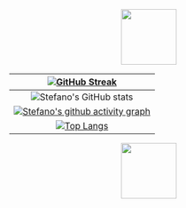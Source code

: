 <!--
**ramirezStefano/ramirezStefano** is a ✨ _special_ ✨ repository because its `README.md` (this file) appears on your GitHub profile.

Here are some ideas to get you started:


- 🔭 I’m currently working on ...
- 🌱 I’m currently learning ...
- 👯 I’m looking to collaborate on ...
- 🤔 I’m looking for help with ...
- 💬 Ask me about ...
- 📫 How to reach me: ...
- 😄 Pronouns: ...
- ⚡ Fun fact: ...
-->

<div id="header" align="center">
  <img src=https://media.giphy.com/media/HwBlFQZFcAoUcPHZdX/giphy.gif width="100"/>
</div>

|                      [ ![ GitHub Streak ](https://github-readme-streak-stats.herokuapp.com?user=ramirezStefano&theme=dark&hide_border=true&mode=weekly) ](https://git.io/streak-stats)                       |
| :----------------------------------------------------------------------------------------------------------------------------------------------------------------------------------------------------------: |
|                                      ![ Stefano's GitHub stats ](https://github-readme-stats.vercel.app/api?username=ramirezstefano&show_icons=true&theme=highcontrast)                                      |
| [ ![ Stefano's github activity graph ](https://github-readme-activity-graph.cyclic.app/graph?username=ramirezstefano&theme=github-compact) ](https://github.com/ramirezstefano/github-readme-activity-graph) |
|                           [ ![ Top Langs ](https://github-readme-stats.vercel.app/api/top-langs/?username=ramirezStefano) ](https://github.com/ramriezStefano/github-readme-stats)                           |

<div id="footer" align="center">
  <img src=https://media.giphy.com/media/HwBlFQZFcAoUcPHZdX/giphy.gif width="100"/>
</div>
